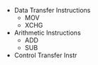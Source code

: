 - Data Transfer Instructions
	- MOV
	- XCHG
- Arithmetic Instructions
	- ADD
	- SUB
- Control Transfer Instr